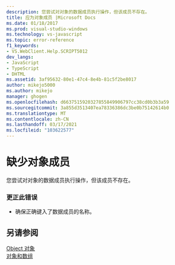 ```yaml
---
description: 您尝试对对象的数据成员执行操作，但该成员不存在。
title: 应为对象成员 |Microsoft Docs
ms.date: 01/18/2017
ms.prod: visual-studio-windows
ms.technology: vs-javascript
ms.topic: error-reference
f1_keywords:
- VS.WebClient.Help.SCRIPT5012
dev_langs:
- JavaScript
- TypeScript
- DHTML
ms.assetid: 3af95632-80e1-47c4-8e4b-81c5f2be8017
author: mikejo5000
ms.author: mikejo
manager: ghogen
ms.openlocfilehash: d6637515920327855849906797cc38cd0b3b3a59
ms.sourcegitcommit: 3a855d3513407ea78336386dc3be0b75142614b0
ms.translationtype: MT
ms.contentlocale: zh-CN
ms.lasthandoff: 03/17/2021
ms.locfileid: "103622577"
---
```

# <a name="object-member-expected"></a>缺少对象成员
您尝试对对象的数据成员执行操作，但该成员不存在。  
  
### <a name="to-correct-this-error"></a>更正此错误  
  
- 确保正确键入了数据成员的名称。  
  
## <a name="see-also"></a>另请参阅  
 [Object 对象](https://developer.mozilla.org/docs/Web/JavaScript/Reference/Global_Objects/Object)   
 [对象和数组](https://developer.mozilla.org/docs/Learn/JavaScript/Objects)
